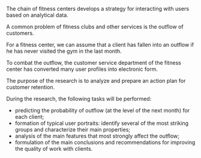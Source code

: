 The chain of fitness centers develops a strategy for interacting with users based on analytical data.

A common problem of fitness clubs and other services is the outflow of customers.

For a fitness center, we can assume that a client has fallen into an outflow if he has never visited the gym in the last month.

To combat the outflow, the customer service department of the fitness center has converted many user profiles into electronic form.

The purpose of the research is to analyze and prepare an action plan for customer retention.

During the research, the following tasks will be performed:

- predicting the probability of outflow (at the level of the next month) for each client;
- formation of typical user portraits: identify several of the most striking groups and characterize their main properties;
- analysis of the main features that most strongly affect the outflow;
- formulation of the main conclusions and recommendations for improving the quality of work with clients.
